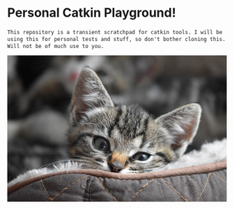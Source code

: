 # Personal Catkin Playground!
```
This repository is a transient scratchpad for catkin tools. I will be using this for personal tests and stuff, so don't bother cloning this. Will not be of much use to you.
```
![alt pic_go_brrr](cat.png "Random cat pic I found on the internet")
